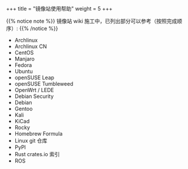 +++
title = "镜像站使用帮助"
weight = 5
+++

{{% notice note %}}
镜像站 wiki 施工中，已列出部分可以参考（按照完成顺序）:
{{% /notice %}}

- Archlinux
- Archlinux CN
- CentOS
- Manjaro
- Fedora
- Ubuntu
- openSUSE Leap
- openSUSE Tumbleweed
- OpenWrt / LEDE
- Debian Security
- Debian
- Gentoo
- Kali
- KiCad
- Rocky
- Homebrew Formula
- Linux git 仓库
- PyPI
- Rust crates.io 索引
- ROS
